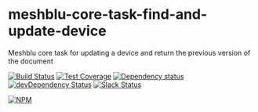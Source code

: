 # meshblu-core-task-find-and-update-device
Meshblu core task for updating a device and return the previous version of the document

[![Build Status](https://travis-ci.org/octoblu/meshblu-core-task-find-and-update-device.svg?branch=master)](https://travis-ci.org/octoblu/meshblu-core-task-find-and-update-device)
[![Test Coverage](https://codecov.io/gh/octoblu/meshblu-core-task-find-and-update-device/branch/master/graph/badge.svg)](https://codecov.io/gh/octoblu/meshblu-core-task-find-and-update-device)
[![Dependency status](http://img.shields.io/david/octoblu/meshblu-core-task-find-and-update-device.svg?style=flat)](https://david-dm.org/octoblu/meshblu-core-task-find-and-update-device)
[![devDependency Status](http://img.shields.io/david/dev/octoblu/meshblu-core-task-find-and-update-device.svg?style=flat)](https://david-dm.org/octoblu/meshblu-core-task-find-and-update-device#info=devDependencies)
[![Slack Status](http://community-slack.octoblu.com/badge.svg)](http://community-slack.octoblu.com)

[![NPM](https://nodei.co/npm/meshblu-core-task-find-and-update-device.svg?style=flat)](https://npmjs.org/package/meshblu-core-task-find-and-update-device)
